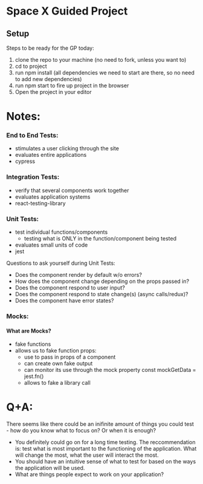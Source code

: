 # Space X Guided Project

## Setup
Steps to be ready for the GP today:
1. clone the repo to your machine (no need to fork, unless you want to)
1. cd to project
1. run npm install (all dependencies we need to start are there, so no need to add new dependencies)
1. run npm start to fire up project in the browser
1. Open the project in your editor


# Notes:
### End to End Tests:
- stimulates a user clicking through the site
- evaluates entire applications
- cypress

### Integration Tests:
- verify that several components work together
- evaluates application systems
- react-testing-library

### Unit Tests:
- test individual functions/components
   - testing what is ONLY in the function/component being tested
- evaluates small units of code
- jest 

Questions to ask yourself during Unit Tests:
- Does the component render by default w/o errors?
- How does the component change depending on the props passed in?
- Does the component respond to user input?
- Does the component respond to state change(s) (async calls/redux)?
- Does the component have error states?

### Mocks:
#### What are Mocks?
- fake functions
- allows us to fake function props:
   - use to pass in props of a component
   - can create own fake output
   - can monitor its use through the mock property
         const mockGetData = jest.fn()
   - allows to fake a library call


# Q+A:
There seems like there could be an inifinite amount of things you could test - how do you know what to focus on? Or when it is enough?
- You definitely could go on for a long time testing. The reccommendation is: test what is most important to the functioning of the application. What will change the most, what the user will interact the most. 
-  You should have an intuitive sense of what to test for based on the ways the application will be used. 
- What are things people expect to work on your application?




